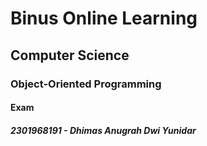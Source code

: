 # Binus Online Learning
## Computer Science
### Object-Oriented Programming
#### Exam
##### 2301968191 - Dhimas Anugrah Dwi Yunidar
